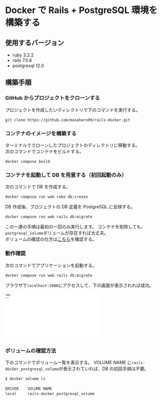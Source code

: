 # Docker で Rails + PostgreSQL 環境を構築する

## 使用するバージョン

- ruby 3.2.2
- rails 7.0.6
- postgresql 12.0

## 構築手順

### GitHub からプロジェクトをクローンする

プロジェクトを作成したいディレクトリで下のコマンドを実行する。

```
git clone https://github.com/masaharu99/rails-docker.git
```

### コンテナのイメージを構築する

ターミナルでクローンしたプロジェクトのディレクトリに移動する。<br>
次のコマンドでコンテナをビルドする。

```
docker compose build
```

### コンテナを起動して DB を用意する（初回起動のみ）

次のコマンドで DB を作成する。

```
docker compose run web rake db:create
```

DB 作成後、プロジェクトの DB 定義を PostgreSQL に反映する。

```
docker compose run web rails db:migrate
```

この一連の手順は最初の一回のみ実行します。
コンテナを削除しても、`postgresql_volume`ボリュームが存在すれば大丈夫。<br>
ボリュームの確認の仕方は[こちら](#label)を確認する。

### 動作確認

次のコマンドでアプリケーションを起動する。

```
docker compose run web rails db:migrate
```

ブラウザで`localhost:3000`にアクセスして、下の画面が表示されれば成功。

<img src= "app_image.png" width="60%" >

<a id="label"></a>

### ボリュームの確認方法

下のコマンドでボリューム一覧を表示する。
VOLUME NAME に`rails-docker_postgresql_volume`が表示されていれば、DB の初回手順は不要。

```
$ docker volume ls

DRIVER    VOLUME NAME
local     rails-docker_postgresql_volume
```
